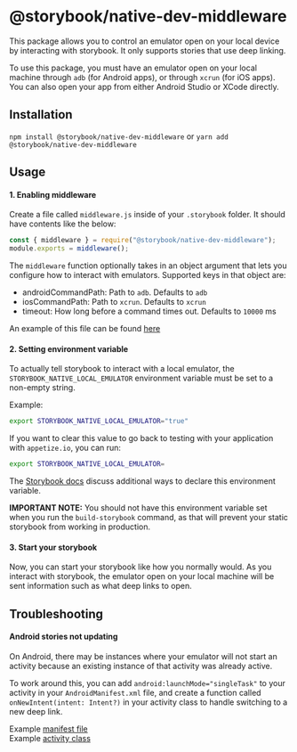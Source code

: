 # @storybook/native-dev-middleware

This package allows you to control an emulator open on your local device by interacting with storybook. It only supports stories that use deep linking.

To use this package, you must have an emulator open on your local machine through `adb` (for Android apps), or through `xcrun` (for iOS apps). You can also open your app from either Android Studio or XCode directly.

## Installation
`npm install @storybook/native-dev-middleware`
or
`yarn add @storybook/native-dev-middleware`

## Usage

#### 1. Enabling middleware
Create a file called `middleware.js` inside of your `.storybook` folder. It should have contents like the below:
```js
const { middleware } = require("@storybook/native-dev-middleware");
module.exports = middleware();
```

The `middleware` function optionally takes in an object argument that lets you configure how to interact with emulators. Supported keys in that object are:
- androidCommandPath: Path to `adb`. Defaults to `adb`
- iosCommandPath: Path to `xcrun`. Defaults to `xcrun`
- timeout: How long before a command times out. Defaults to `10000` ms

An example of this file can be found [here](../../examples/cross-platform/.storybook/middleware.js)

#### 2. Setting environment variable
To actually tell storybook to interact with a local emulator, the `STORYBOOK_NATIVE_LOCAL_EMULATOR` environment variable must be set to a non-empty string.

Example:
```sh
export STORYBOOK_NATIVE_LOCAL_EMULATOR="true"
```

If you want to clear this value to go back to testing with your application with `appetize.io`, you can run:
```sh
export STORYBOOK_NATIVE_LOCAL_EMULATOR=
```

The [Storybook docs](https://storybook.js.org/docs/react/configure/environment-variables#using-env-files) discuss additional ways to declare this environment variable.

**IMPORTANT NOTE:** You should not have this environment variable set when you run the `build-storybook` command, as that will prevent your static storybook from working in production.

#### 3. Start your storybook
Now, you can start your storybook like how you normally would. As you interact with storybook, the emulator open on your local machine will be sent information such as what deep links to open.

## Troubleshooting

#### Android stories not updating
On Android, there may be instances where your emulator will not start an activity because an existing instance of that activity was already active. 

To work around this, you can add `android:launchMode="singleTask"` to your activity in your `AndroidManifest.xml` file, and create a function called `onNewIntent(intent: Intent?)` in your activity class to handle switching to a new deep link.

Example [manifest file](../../examples/android-material-ui/app/app/src/main/AndroidManifest.xml#L24)  
Example [activity class](../../examples/android-material-ui/app/app/src/main/java/com/intuit/august2020/storybookdemoapp/MainActivity.kt#L121)
